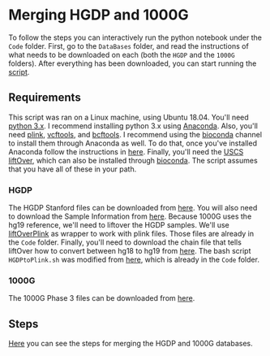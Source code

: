 # Merging HGDP and 1000G

To follow the steps you can interactively run the python notebook under the `Code` folder. 
First, go to the `DataBases` folder, and read the instructions of what needs to be downloaded on each (both the `HGDP` and the `1000G` folders).
After everything has been downloaded, you can start running the [script](https://nbviewer.jupyter.org/github/tomszar/HGDP_1000G_Merge/blob/master/Code/2018-05-MergeGenotypes.ipynb).

## Requirements

This script was ran on a Linux machine, using Ubuntu 18.04. 
You'll need [python 3.x](https://www.python.org/downloads/). 
I recommend installing python 3.x using [Anaconda](https://www.anaconda.com/download/). 
Also, you'll need [plink](https://www.cog-genomics.org/plink2), [vcftools](https://vcftools.github.io/index.html), and [bcftools](https://samtools.github.io/bcftools/bcftools.html). 
I recommend using the [bioconda](https://bioconda.github.io/) channel to install them through Anaconda as well.
To do that, once you've installed Anaconda follow the instructions in [here](https://bioconda.github.io/).
Finally, you'll need the [USCS liftOver](http://genome.ucsc.edu/cgi-bin/hgLiftOver), which can also be installed through [bioconda](https://bioconda.github.io/recipes/ucsc-liftover/README.html).
The script assumes that you have all of these in your path.

### HGDP

The HGDP Stanford files can be downloaded from [here](http://hagsc.org/hgdp/files.html).
You will also need to download the Sample Information from [here](https://web.stanford.edu/group/rosenberglab/data/rosenberg2006ahg/SampleInformation.txt).
Because 1000G uses the hg19 reference, we'll need to liftover the HGDP samples. 
We'll use [liftOverPlink](https://github.com/sritchie73/liftOverPlink) as wrapper to work with plink files.
Those files are already in the `Code` folder.
Finally, you'll need to download the chain file that tells liftOver how to convert between hg18 to hg19 from [here](http://hgdownload.cse.ucsc.edu/goldenPath/hg18/liftOver/hg18ToHg19.over.chain.gz).
The bash script `HGDPtoPlink.sh` was modified from [here](http://www.harappadna.org/2011/02/hgdp-to-ped-conversion/), which is already in the `Code` folder.

### 1000G

The 1000G Phase 3 files can be downloaded from [here](ftp://ftp.1000genomes.ebi.ac.uk/vol1/ftp/release/20130502/).

## Steps

[Here](https://nbviewer.jupyter.org/github/tomszar/HGDP_1000G_Merge/blob/master/Code/2018-05-MergeGenotypes.ipynb) you can see the steps for merging the HGDP and 1000G databases.